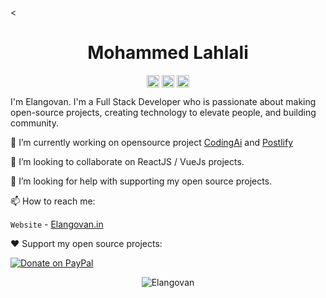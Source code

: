 <<p align="center"> <h1 align="center"> Mohammed Lahlali </h1> </p>
<p align="center">
<a href="https://github.com/elangosundar" target="_blank"><img align="center" src="https://cdn.jsdelivr.net/npm/simple-icons@3.0.1/icons/github.svg" alt="Elangovan Sundar" height="20" width="20" /></a>
<a href="https://twitter.com/elango_sundar" target="_blank"><img align="center" src="https://cdn.jsdelivr.net/npm/simple-icons@3.0.1/icons/twitter.svg" alt="Elangovan Sundar" height="20" width="20" /></a>
<a href="https://elangovan.in" target="_blank"><img align="center" src="https://cdn.jsdelivr.net/npm/simple-icons@3.0.1/icons/blogger.svg" alt="Elangovan Sundar" height="20" width="20" /></a>
</p>

I'm Elangovan. I'm a Full Stack Developer who is passionate about making open-source projects, creating technology to elevate people, and building community.

🔭 I’m currently working on opensource project [CodingAi](https://github.com/10secondsofcode/coding-ai) and [Postlify](https://github.com/elangosundar/postlify)

👯 I’m looking to collaborate on ReactJS / VueJs projects.

🤔 I’m looking for help with supporting my open source projects.

📫 How to reach me:

`Website` - [Elangovan.in](https://elangovan.in)

❤️ Support my open source projects:

[![Donate on PayPal](https://img.shields.io/badge/--paypal?label=PayPal&logo=PayPal&style=social)](https://www.paypal.me/elangosundar)

<!--
**elangosundar/elangosundar** is a ✨ _special_ ✨ repository because its `README.md` (this file) appears on your GitHub profile.

Here are some ideas to get you started:

- 🔭 I’m currently working on ...
- 🌱 I’m currently learning ...
- 👯 I’m looking to collaborate on ...
- 🤔 I’m looking for help with ...
- 💬 Ask me about ...
- 📫 How to reach me: ...
- 😄 Pronouns: ...
- ⚡ Fun fact: ...
-->

<p align="center">
	<img src=https://github-readme-stats.vercel.app/api?username=elangosundar&show_icons=true alt=Elangovan />
</p>


